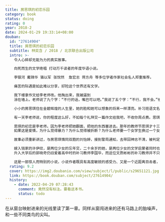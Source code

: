 ```yaml
---
title: 房思琪的初恋乐园
category: book
status: doing
rating: 0
year: 2018-2
date: 2024-01-29 19:33:14+08:00
douban:
  id: "27614904"
  title: 房思琪的初恋乐园
  subtitle: 林奕含 / 2018 / 北京联合出版公司
  intro: >-
    令人心碎却无能为力的真实故事。

    向死而生的文学绝唱 打动万千读者的年度华语小说。

    李银河 戴锦华 骆以军 张悦然  詹宏志 蒋方舟 等多位学者作家社会名人郑重推荐。

    痛苦的际遇是如此难以分享，好险这个世界还有文学。

    我下楼拿作文给李老师改。他掏出来，我被逼到
    涂在墙上。老师说了九个字：“不行的话，嘴巴可以吧。”我说了五个字：“不行，我不会。”他就塞进来。那感觉像溺水。可以说话之后，我对老师说：“对不起。”有一种功课做不好的感觉。

    小小的房思琪住在金碧辉煌的人生里，她的脸和她可以想象的将来一样漂亮。补习班语文名师李国华是同一栋高级住宅的邻居。崇拜文学的小房思琪同样崇拜饱读诗书的李老师。

    有一天李老师说，你的程度这么好，不如每个礼拜交一篇作文给我吧，不收你周点费。思琪听话地下楼了。老师在家里等她，桌上没有纸笔。

    思琪的初恋是李老师。因为李老师把她翻面，把他的东西塞进去。那年的教师节思琪才十三岁，这个世界和她原本认识的不一样。
    如果这是爱情，为什么觉得暴力？为什么觉得被折断？为什么老师要一个女学生换过一个女学生？如果这不是爱情，那满口学问的李老师怎么能做了以后，还这么自信、无疑、无愧于心？

    故事必须重新讲过，与房思琪情同双胞的刘怡婷，接到警局通知，去带回神志不清，被判定疯了的房思琪。透过思琪的日记，怡婷得知思琪五年中的所见所思……

    嫁入钱家的许伊纹，是两位少女的忘年交，二十余岁的她，是两位少女的文学启蒙者同时也是丈夫家暴的沉默受害者……
    升入大学后的郭晓奇仍旧爱着高中时的补习教师李国华，而这位文质彬彬的补习教师并不只有平时人们眼中受人尊敬的老师形象的一面……

    这是一部惊人而特别的小说，小说作者既具有高度敏锐的感受力、又是一个近距离目击者，使这整件事像一个“幸存的标本”那样地被保留下来。整本书反覆地、用极度贴近被侵害者的视角，直直逼视那种“别人夺去你某个珍贵之物”的痛苦──且掠夺之人是以此为乐。
  rating: 9.2
  cover: https://img2.doubanio.com/view/subject/l/public/s29651121.jpg
  link: https://book.douban.com/subject/27614904/
  history:
    - date: 2022-04-29 07:28:43
      comment: 竟然没有标注。要看这本书。
      status: todo
---
```


在从窗台映射进来的光线里读了第一章。同样从窗闯进来的还有马路上的胎噪声，和一些不同类鸟的尖叫。
